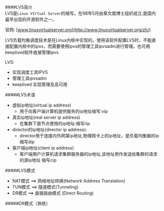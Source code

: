 ####LVS简介      
LVS是`Linux VIrtual Server`的缩写。在98年5月由章文嵩博士组织成立,是国内最早出现的开源软件之一。   

官网:
[www.linuxvirtualserver.org](http://www.linuxvirtualserver.org/zh/)       
      
LVS负载均衡调度技术是在Linux内核中实现的。使用该软件配置LVS时，不能直接配置内核中的ipvs，而需要使用ipvs的管理工具ipvsadm进行管理。也可用keeplived软件直接管理ipvs      
      
LVS:

* 实现调度工具IPVS      
* 管理工具ipvsadm     
* keeplived 实现管理及高可用      

#####LVS术语        
      
* 虚拟ip地址(virtual ip address)      
    * 用于向客户端计算机提供服务的ip地址缩写:vip        
* 真实ip地址(real server ip address)      
    * 在集群下面节点使用的ip地址:缩写rip        
* director的ip地址(director ip address):         
    * director用于连接内外网第ip地址,物理网卡上的ip地址，是负载均衡器的ip 缩写dip     
* 客户端ip地址(client ip address)      
    * 客户端用户计算机请求集群服务器的ip地址,该地址用作发送给集群的请求的源ip地址 缩写cip      
      
#####LVS模式        
      
* NAT模式 ==> 网络地址转换(Network Address Translation)       
* TUN模式 ==> 隧道模式(Tunneling)       
* DR模式  ==> 直接路由模式 (Direct Routing)       
      
#####DR模式（熟练）
